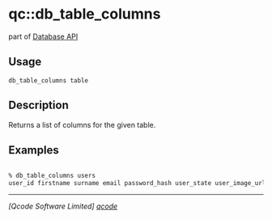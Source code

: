 qc::db_table_columns
===========

part of [Database API](../db.md)

Usage
-----
`db_table_columns table`

Description
-----------
Returns a list of columns for the given table.

Examples
--------
```tcl

% db_table_columns users
user_id firstname surname email password_hash user_state user_image_url ip

```

----------------------------------
*[Qcode Software Limited] [qcode]*

[qcode]: http://www.qcode.co.uk "Qcode Software"